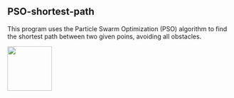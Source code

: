 ## PSO-shortest-path

This program uses the Particle Swarm Optimization (PSO) algorithm to find the shortest path between two given poins, avoiding all obstacles.

<img src="https://github.com\annafabris\PSO-shortest-path\tree\main\results\example_code.png" width="100" height="100">
